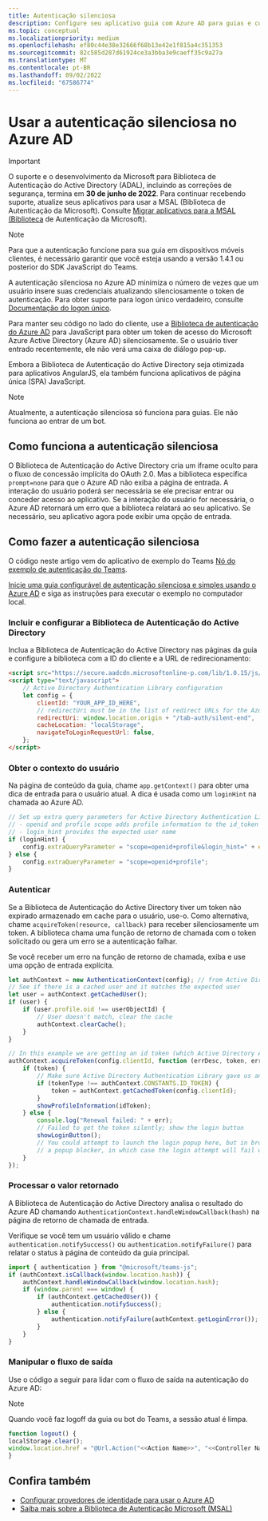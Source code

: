 ```yaml
---
title: Autenticação silenciosa
description: Configure seu aplicativo guia com Azure AD para guias e como ele funciona.
ms.topic: conceptual
ms.localizationpriority: medium
ms.openlocfilehash: ef80c44e38e32666f68b13e42e1f815a4c351353
ms.sourcegitcommit: 82c585d287d61924ce3a3bba3e9caeff35c9a27a
ms.translationtype: MT
ms.contentlocale: pt-BR
ms.lasthandoff: 09/02/2022
ms.locfileid: "67586774"
---
```

# <a name="use-silent-authentication-in-azure-ad"></a>Usar a autenticação silenciosa no Azure AD

> [!IMPORTANT]
> O suporte e o desenvolvimento da Microsoft para Biblioteca de Autenticação do Active Directory (ADAL), incluindo as correções de segurança, termina em **30 de junho de 2022**. Para continuar recebendo suporte, atualize seus aplicativos para usar a MSAL (Biblioteca de Autenticação da Microsoft). Consulte [Migrar aplicativos para a MSAL (Biblioteca](/azure/active-directory/develop/msal-migration) de Autenticação da Microsoft).

> [!NOTE]
> Para que a autenticação funcione para sua guia em dispositivos móveis clientes, é necessário garantir que você esteja usando a versão 1.4.1 ou posterior do SDK JavaScript do Teams.

A autenticação silenciosa no Azure AD minimiza o número de vezes que um usuário insere suas credenciais atualizando silenciosamente o token de autenticação. Para obter suporte para logon único verdadeiro, consulte [Documentação do logon único](~/tabs/how-to/authentication/tab-sso-overview.md).

Para manter seu código no lado do cliente, use a [Biblioteca de autenticação do Azure AD](/azure/active-directory/develop/active-directory-authentication-libraries) para JavaScript para obter um token de acesso do Microsoft Azure Active Directory (Azure AD) silenciosamente. Se o usuário tiver entrado recentemente, ele não verá uma caixa de diálogo pop-up.

Embora a Biblioteca de Autenticação do Active Directory seja otimizada para aplicativos AngularJS, ela também funciona aplicativos de página única (SPA) JavaScript.

> [!NOTE]
> Atualmente, a autenticação silenciosa só funciona para guias. Ele não funciona ao entrar de um bot.

## <a name="how-silent-authentication-works"></a>Como funciona a autenticação silenciosa

O Biblioteca de Autenticação do Active Directory cria um iframe oculto para o fluxo de concessão implícita do OAuth 2.0. Mas a biblioteca especifica `prompt=none` para que o Azure AD não exiba a página de entrada. A interação do usuário poderá ser necessária se ele precisar entrar ou conceder acesso ao aplicativo. Se a interação do usuário for necessária, o Azure AD retornará um erro que a biblioteca relatará ao seu aplicativo. Se necessário, seu aplicativo agora pode exibir uma opção de entrada.

## <a name="how-to-do-silent-authentication"></a>Como fazer a autenticação silenciosa

O código neste artigo vem do aplicativo de exemplo do Teams [Nó do exemplo de autenticação do Teams](https://github.com/OfficeDev/Microsoft-Teams-Samples/blob/main/samples/app-auth/nodejs/src/views/tab/silent/silent.hbs).

[Inicie uma guia configurável de autenticação silenciosa e simples usando o Azure AD](https://github.com/OfficeDev/Microsoft-Teams-Samples/tree/main/samples/tab-channel-group-config-page-auth/csharp) e siga as instruções para executar o exemplo no computador local.

### <a name="include-and-configure-active-directory-authentication-library"></a>Incluir e configurar a Biblioteca de Autenticação do Active Directory

Inclua a Biblioteca de Autenticação do Active Directory nas páginas da guia e configure a biblioteca com a ID do cliente e a URL de redirecionamento:

```html
<script src="https://secure.aadcdn.microsoftonline-p.com/lib/1.0.15/js/adal.min.js" integrity="sha384-lIk8T3uMxKqXQVVfFbiw0K/Nq+kt1P3NtGt/pNexiDby2rKU6xnDY8p16gIwKqgI" crossorigin="anonymous"></script>
<script type="text/javascript">
    // Active Directory Authentication Library configuration
    let config = {
        clientId: "YOUR_APP_ID_HERE",
        // redirectUri must be in the list of redirect URLs for the Azure AD app
        redirectUri: window.location.origin + "/tab-auth/silent-end",
        cacheLocation: "localStorage",
        navigateToLoginRequestUrl: false,
    };
</script>
```

### <a name="get-the-user-context"></a>Obter o contexto do usuário

Na página de conteúdo da guia, chame `app.getContext()` para obter uma dica de entrada para o usuário atual. A dica é usada como um `loginHint` na chamada ao Azure AD.

```javascript
// Set up extra query parameters for Active Directory Authentication Library
// - openid and profile scope adds profile information to the id_token
// - login_hint provides the expected user name
if (loginHint) {
    config.extraQueryParameter = "scope=openid+profile&login_hint=" + encodeURIComponent(loginHint);
} else {
    config.extraQueryParameter = "scope=openid+profile";
}
```

### <a name="authenticate"></a>Autenticar

Se a Biblioteca de Autenticação do Active Directory tiver um token não expirado armazenado em cache para o usuário, use-o. Como alternativa, chame `acquireToken(resource, callback)` para receber silenciosamente um token. A biblioteca chama uma função de retorno de chamada com o token solicitado ou gera um erro se a autenticação falhar.

Se você receber um erro na função de retorno de chamada, exiba e use uma opção de entrada explícita.

```javascript
let authContext = new AuthenticationContext(config); // from Active Directory Authentication Library
// See if there is a cached user and it matches the expected user
let user = authContext.getCachedUser();
if (user) {
    if (user.profile.oid !== userObjectId) {
        // User doesn't match, clear the cache
        authContext.clearCache();
    }
}

// In this example we are getting an id token (which Active Directory Authentication Library returns if we ask for resource = clientId)
authContext.acquireToken(config.clientId, function (errDesc, token, err, tokenType) {
    if (token) {
        // Make sure Active Directory Authentication Library gave us an ID token
        if (tokenType !== authContext.CONSTANTS.ID_TOKEN) {
            token = authContext.getCachedToken(config.clientId);
        }
        showProfileInformation(idToken);
    } else {
        console.log("Renewal failed: " + err);
        // Failed to get the token silently; show the login button
        showLoginButton();
        // You could attempt to launch the login popup here, but in browsers this could be blocked by
        // a popup blocker, in which case the login attempt will fail with the reason FailedToOpenWindow.
    }
});
```

### <a name="process-the-return-value"></a>Processar o valor retornado

A Biblioteca de Autenticação do Active Directory analisa o resultado do Azure AD chamando `AuthenticationContext.handleWindowCallback(hash)` na página de retorno de chamada de entrada.

Verifique se você tem um usuário válido e chame `authentication.notifySuccess()` ou `authentication.notifyFailure()` para relatar o status à página de conteúdo da guia principal.

```javascript
import { authentication } from "@microsoft/teams-js";
if (authContext.isCallback(window.location.hash)) {
    authContext.handleWindowCallback(window.location.hash);
    if (window.parent === window) {
        if (authContext.getCachedUser()) {
            authentication.notifySuccess();
        } else {
            authentication.notifyFailure(authContext.getLoginError());
        }
    }
}
```

### <a name="handle-the-sign-out-flow"></a>Manipular o fluxo de saída

Use o código a seguir para lidar com o fluxo de saída na autenticação do Azure AD:

> [!NOTE]
> Quando você faz logoff da guia ou bot do Teams, a sessão atual é limpa.

```javascript
function logout() {
localStorage.clear();
window.location.href = "@Url.Action("<<Action Name>>", "<<Controller Name>>")";
}
```

## <a name="see-also"></a>Confira também

* [Configurar provedores de identidade para usar o Azure AD](../../../concepts/authentication/configure-identity-provider.md)
* [Saiba mais sobre a Biblioteca de Autenticação Microsoft (MSAL)](/azure/active-directory/develop/msal-overview)
